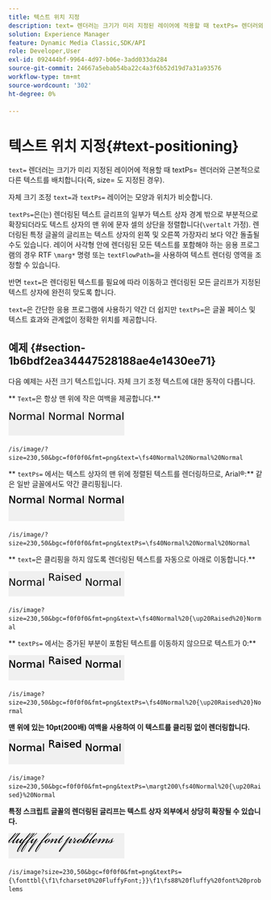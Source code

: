 ```yaml
---
title: 텍스트 위치 지정
description: text= 렌더러는 크기가 미리 지정된 레이어에 적용할 때 textPs= 렌더러와 근본적으로 다른 텍스트를 배치합니다(즉, size= 도 지정되었을 때).
solution: Experience Manager
feature: Dynamic Media Classic,SDK/API
role: Developer,User
exl-id: 092444bf-9964-4d97-b06e-3add033da284
source-git-commit: 24667a5ebab54ba22c4a3f6b52d19d7a31a93576
workflow-type: tm+mt
source-wordcount: '302'
ht-degree: 0%

---
```


# 텍스트 위치 지정{#text-positioning}

`text=` 렌더러는 크기가 미리 지정된 레이어에 적용할 때 textPs= 렌더러와 근본적으로 다른 텍스트를 배치합니다(즉, size= 도 지정된 경우).

자체 크기 조정 `text=`과 `textPs=` 레이어는 모양과 위치가 비슷합니다.

`textPs=`은(는) 렌더링된 텍스트 글리프의 일부가 텍스트 상자 경계 밖으로 부분적으로 확장되더라도 텍스트 상자의 맨 위에 문자 셀의 상단을 정렬합니다(`\vertalt` 가정). 렌더링된 특정 글꼴의 글리프는 텍스트 상자의 왼쪽 및 오른쪽 가장자리 보다 약간 돌출될 수도 있습니다. 레이어 사각형 안에 렌더링된 모든 텍스트를 포함해야 하는 응용 프로그램의 경우 RTF `\marg*` 명령 또는 `textFlowPath=`을 사용하여 텍스트 렌더링 영역을 조정할 수 있습니다.

반면 `text=`은 렌더링된 텍스트를 필요에 따라 이동하고 렌더링된 모든 글리프가 지정된 텍스트 상자에 완전히 맞도록 합니다.

`text=`은 간단한 응용 프로그램에 사용하기 약간 더 쉽지만 `textPs=`은 글꼴 페이스 및 텍스트 효과와 관계없이 정확한 위치를 제공합니다.

## 예제 {#section-1b6bdf2ea34447528188ae4e1430ee71}

다음 예제는 사전 크기 텍스트입니다. 자체 크기 조정 텍스트에 대한 동작이 다릅니다.

** `Text=`은 항상 맨 위에 작은 여백을 제공합니다.**

![텍스트 위치 지정 예 1개 이미지](assets/tp01.png)

`/is/image/?size=230,50&bgc=f0f0f0&fmt=png&text=\fs40Normal%20Normal%20Normal`

** `textPs=` 에서는 텍스트 상자의 맨 위에 정렬된 텍스트를 렌더링하므로, Arial®:** 같은 일반 글꼴에서도 약간 클리핑됩니다.

![텍스트 위치 지정 예 2 이미지](assets/tp02.png)

`/is/image/?size=230,50&bgc=f0f0f0&fmt=png&textPs=\fs40Normal%20Normal%20Normal`

** `text=`은 클리핑을 하지 않도록 렌더링된 텍스트를 자동으로 아래로 이동합니다.**

![텍스트 위치 지정 예 3 이미지](assets/tp03.png)

`/is/image?size=230,50&bgc=f0f0f0&fmt=png&text=\fs40Normal%20{\up20Raised%20}Normal`

** `textPs=` 에서는 증가된 부분이 포함된 텍스트를 이동하지 않으므로 텍스트가 0:**

![텍스트 위치 지정 예 4 이미지](assets/tp04.png)

`/is/image?size=230,50&bgc=f0f0f0&fmt=png&textPs=\fs40Normal%20{\up20Raised%20}Normal`

**맨 위에 있는 10pt(200배) 여백을 사용하여 이 텍스트를 클리핑 없이 렌더링합니다.**

![텍스트 위치 지정 예 5 이미지](assets/tp05.png)

`/is/image?size=230,50&bgc=f0f0f0&fmt=png&textPs=\margt200\fs40Normal%20{\up20Raised}%20Normal`

**특정 스크립트 글꼴의 렌더링된 글리프는 텍스트 상자 외부에서 상당히 확장될 수 있습니다.**

![텍스트 위치 지정 예 6 이미지](assets/tp06.png)

`/is/image?size=230,50&bgc=f0f0f0&fmt=png&textPs={\fonttbl{\f1\fcharset0%20FluffyFont;}}\f1\fs88%20fluffy%20font%20problems`
